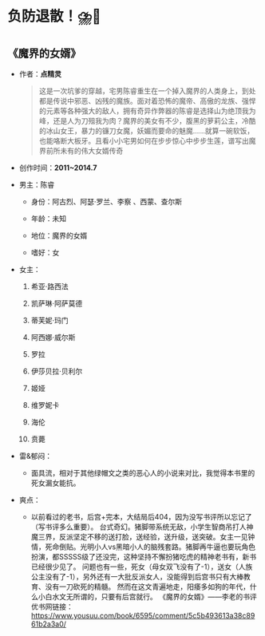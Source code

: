 # 负防退散！⛈️🤢

## 《魔界的女婿》

- 作者：**点精灵**
  
    > 这是一次坑爹的穿越，宅男陈睿重生在一个掉入魔界的人类身上，到处都是传说中邪恶、凶残的魔族。面对着恐怖的魔帝、高傲的龙族、强悍的元素等各种强大的敌人，拥有奇异作弊器的陈睿是选择山为绝顶我为峰，还是人为刀殂我为肉？魔界的美女有不少，腹黑的萝莉公主，冷酷的冰山女王，暴力的镰刀女魔，妖媚而要命的魅魔……就算一碗软饭，也能咯断大板牙。且看小小宅男如何在步步惊心中步步生莲，谱写出魔界前所未有的伟大女婿传奇

- 创作时间：**2011~2014.7**

- 男主：陈睿

  * 身份：阿古烈、阿瑟·罗兰、李察 、西蒙、查尔斯
  
  * 年龄：未知
  * 地位：魔界的女婿
  * 嗜好：女

- 女主：

  1. 希亚·路西法

  2. 凯萨琳·阿萨莫德
  3. 蒂芙妮·玛门
  4. 阿西娜·威尔斯
  5. 罗拉
  6. 伊莎贝拉·贝利尔
  7. 姬娅
  8. 维罗妮卡
  9. 海伦
  10. 贲薨

- 雷&郁闷：

  * 面具流，相对于其他绿帽文之类的恶心人的小说来对比，我觉得本书里的死女漏女能抗。

- 爽点：
  
  * 以前看过的老书，后宫+完本，大结局后404，因为没写书评所以忘记了（写书评多么重要）。
  台式奇幻。猪脚带系统无敌，小学生智商吊打人神魔三界，反派坚定不移的送打脸，送经验，送升级，送突破。女主一见钟情，死命倒贴。光明小人vs黑暗小人的脑残套路。猪脚再牛逼也要玩角色扮演，都SSSSS级了还没完，这种坚持不懈扮猪吃虎的精神老书有，新书已经很少见了。
  问题也有一些，死女（母女双飞没有了-1），送女（人族公主没有了-1），另外还有一大批反派女人，没能得到后宫书只有大棒教育、没有一刀砍死的精髓。
  然而在这文青遍地走，阳痿多如狗的年代，什么小白水文无所谓的，只要有后宫就行。
  《魔界的女婿》——李老的书评
  优书网链接：https://www.yousuu.com/book/6595/comment/5c5b493613a38c8961b2a3a0/
